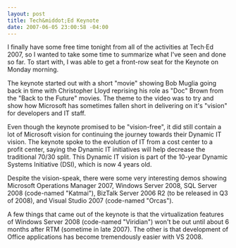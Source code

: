 ```yaml
---
layout: post
title: Tech&middot;Ed Keynote
date: 2007-06-05 23:00:58 -04:00
---
```


I finally have some free time tonight from all of the activities at Tech·Ed 2007, so I wanted to take some time to summarize what I've seen and done so far. To start with, I was able to get a front-row seat for the Keynote on Monday morning.

The keynote started out with a short "movie" showing Bob Muglia going back in time with Christopher Lloyd reprising his role as "Doc" Brown from the "Back to the Future" movies. The theme to the video was to try and show how Microsoft has sometimes fallen short in delivering on it's "vision" for developers and IT staff.

Even though the keynote promised to be "vision-free", it did still contain a lot of Microsoft vision for continuing the journey towards their Dynamic IT vision. The keynote spoke to the evolution of IT from a cost center to a profit center, saying the Dynamic IT initiatives will help decrease the traditional 70/30 split. This Dynamic IT vision is part of the 10-year Dynamic Systems Initiative (DSI), which is now 4 years old.

Despite the vision-speak, there were some very interesting demos showing Microsoft Operations Manager 2007, Windows Server 2008, SQL Server 2008 (code-named "Katmai"), BizTalk Server 2006 R2 (to be released in Q3 of 2008), and Visual Studio 2007 (code-named "Orcas").

A few things that came out of the keynote is that the virtualization features of Windows Server 2008 (code-named "Viridian") won't be out until about 6 months after RTM (sometime in late 2007). The other is that development of Office applications has become tremendously easier with VS 2008.
